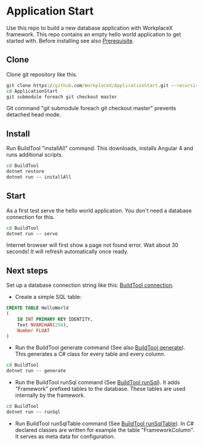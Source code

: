 # Application Start

Use this repo to build a new database application with WorkplaceX framework. This repo contains an empty hello world application to get started with. Before installing see also [Prerequisite](https://github.com/WorkplaceX/Framework/wiki/Prerequisite).

## Clone

Clone git repository like this.

```cmd
git clone https://github.com/WorkplaceX/ApplicationStart.git --recursive
cd ApplicationStart
git submodule foreach git checkout master
```

Git command "git submodule foreach git checkout master" prevents detached head mode.

## Install
Run BuildTool "installAll" command. This downloads, installs Angular 4 and runs additional scripts.

```cmd
cd BuildTool
dotnet restore
dotnet run -- installAll
```	

## Start
As a first test serve the hello world application. You don't need a database connection for this.
```cmd
cd BuildTool
dotnet run -- serve
```	
	
Internet browser will first show a page not found error. Wait about 30 seconds! It will refresh automatically once ready.

## Next steps

Set up a database connection string like this: [BuildTool connection](https://github.com/WorkplaceX/Framework/wiki/BuildTool-connection).

* Create a simple SQL table:

```sql
CREATE TABLE HelloWorld
(
	Id INT PRIMARY KEY IDENTITY,
  	Text NVARCHAR(256),
	Number FLOAT
)
```	

* Run the BuildTool generate command (See also [BuildTool generate](https://github.com/WorkplaceX/Framework/wiki/BuildTool-generate)). This generates a C# class for every table and every column.

```cmd
cd BuildTool
dotnet run -- generate
```	

* Run the BuildTool runSql command (See [BuildTool runSql](https://github.com/WorkplaceX/Framework/wiki/BuildTool-runSql)). It adds "Framework" prefixed tables to the database. These tables are used internally by the framework.

```cmd
cd BuildTool
dotnet run -- runSql
```	

* Run BuildTool runSqlTable command (See [BuildTool runSqlTable](https://github.com/WorkplaceX/Framework/wiki/BuildTool-runSqlTable)). In C# declared classes are written for example the table "FrameworkColumn". It serves as meta data for configuration.
